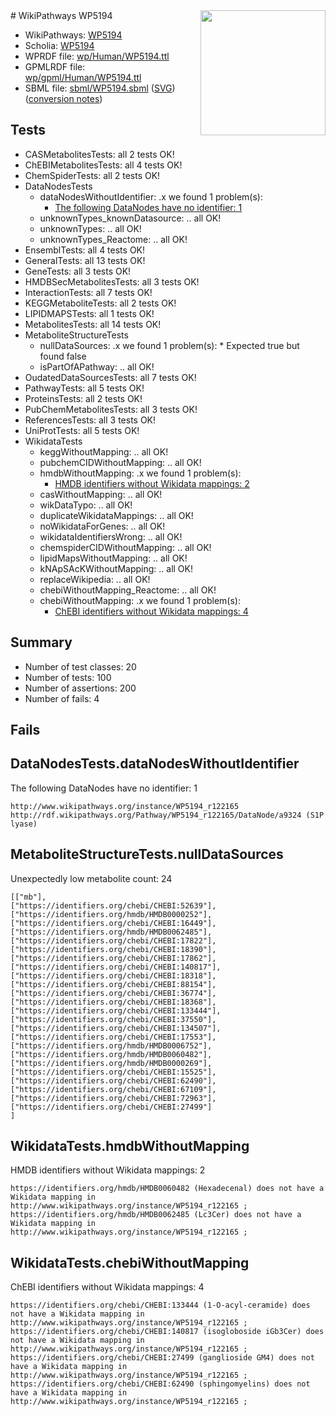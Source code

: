 <img style="float: right; width: 200px" src="../logo.png" />
# WikiPathways WP5194

* WikiPathways: [WP5194](https://identifiers.org/wikipathways:WP5194)
* Scholia: [WP5194](https://scholia.toolforge.org/wikipathways/WP5194)
* WPRDF file: [wp/Human/WP5194.ttl](../wp/Human/WP5194.ttl)
* GPMLRDF file: [wp/gpml/Human/WP5194.ttl](../wp/gpml/Human/WP5194.ttl)
* SBML file: [sbml/WP5194.sbml](../sbml/WP5194.sbml) ([SVG](../sbml/WP5194.svg)) ([conversion notes](../sbml/WP5194.txt))

## Tests
* CASMetabolitesTests: all 2 tests OK!
* ChEBIMetabolitesTests: all 4 tests OK!
* ChemSpiderTests: all 2 tests OK!
* DataNodesTests
    * dataNodesWithoutIdentifier: .x we found 1 problem(s):
        * [The following DataNodes have no identifier: 1](#d2d32fa0)
    * unknownTypes_knownDatasource: .. all OK!
    * unknownTypes: .. all OK!
    * unknownTypes_Reactome: .. all OK!
* EnsemblTests: all 4 tests OK!
* GeneralTests: all 13 tests OK!
* GeneTests: all 3 tests OK!
* HMDBSecMetabolitesTests: all 3 tests OK!
* InteractionTests: all 7 tests OK!
* KEGGMetaboliteTests: all 2 tests OK!
* LIPIDMAPSTests: all 1 tests OK!
* MetabolitesTests: all 14 tests OK!
* MetaboliteStructureTests
    * nullDataSources: .x we found 1 problem(s):
            * Expected true but found false
    * isPartOfAPathway: .. all OK!
* OudatedDataSourcesTests: all 7 tests OK!
* PathwayTests: all 5 tests OK!
* ProteinsTests: all 2 tests OK!
* PubChemMetabolitesTests: all 3 tests OK!
* ReferencesTests: all 3 tests OK!
* UniProtTests: all 5 tests OK!
* WikidataTests
    * keggWithoutMapping: .. all OK!
    * pubchemCIDWithoutMapping: .. all OK!
    * hmdbWithoutMapping: .x we found 1 problem(s):
        * [HMDB identifiers without Wikidata mappings: 2](#8860e69c)
    * casWithoutMapping: .. all OK!
    * wikDataTypo: .. all OK!
    * duplicateWikidataMappings: .. all OK!
    * noWikidataForGenes: .. all OK!
    * wikidataIdentifiersWrong: .. all OK!
    * chemspiderCIDWithoutMapping: .. all OK!
    * lipidMapsWithoutMapping: .. all OK!
    * kNApSAcKWithoutMapping: .. all OK!
    * replaceWikipedia: .. all OK!
    * chebiWithoutMapping_Reactome: .. all OK!
    * chebiWithoutMapping: .x we found 1 problem(s):
        * [ChEBI identifiers without Wikidata mappings: 4](#a8d554d0)


## Summary

* Number of test classes: 20
* Number of tests: 100
* Number of assertions: 200
* Number of fails: 4

## Fails

<a name="d2d32fa0" />

## DataNodesTests.dataNodesWithoutIdentifier

The following DataNodes have no identifier: 1
```
http://www.wikipathways.org/instance/WP5194_r122165 http://rdf.wikipathways.org/Pathway/WP5194_r122165/DataNode/a9324 (S1P lyase)
```

<a name="919041ac" />

## MetaboliteStructureTests.nullDataSources

Unexpectedly low metabolite count: 24
```
[["mb"],
["https://identifiers.org/chebi/CHEBI:52639"],
["https://identifiers.org/hmdb/HMDB0000252"],
["https://identifiers.org/chebi/CHEBI:16449"],
["https://identifiers.org/hmdb/HMDB0062485"],
["https://identifiers.org/chebi/CHEBI:17822"],
["https://identifiers.org/chebi/CHEBI:18390"],
["https://identifiers.org/chebi/CHEBI:17862"],
["https://identifiers.org/chebi/CHEBI:140817"],
["https://identifiers.org/chebi/CHEBI:18318"],
["https://identifiers.org/chebi/CHEBI:88154"],
["https://identifiers.org/chebi/CHEBI:36774"],
["https://identifiers.org/chebi/CHEBI:18368"],
["https://identifiers.org/chebi/CHEBI:133444"],
["https://identifiers.org/chebi/CHEBI:37550"],
["https://identifiers.org/chebi/CHEBI:134507"],
["https://identifiers.org/chebi/CHEBI:17553"],
["https://identifiers.org/hmdb/HMDB0006752"],
["https://identifiers.org/hmdb/HMDB0060482"],
["https://identifiers.org/hmdb/HMDB0000269"],
["https://identifiers.org/chebi/CHEBI:15525"],
["https://identifiers.org/chebi/CHEBI:62490"],
["https://identifiers.org/chebi/CHEBI:67109"],
["https://identifiers.org/chebi/CHEBI:72963"],
["https://identifiers.org/chebi/CHEBI:27499"]
]
```

<a name="8860e69c" />

## WikidataTests.hmdbWithoutMapping

HMDB identifiers without Wikidata mappings: 2
```
https://identifiers.org/hmdb/HMDB0060482 (Hexadecenal) does not have a Wikidata mapping in http://www.wikipathways.org/instance/WP5194_r122165 ; 
https://identifiers.org/hmdb/HMDB0062485 (Lc3Cer) does not have a Wikidata mapping in http://www.wikipathways.org/instance/WP5194_r122165 ; 
```

<a name="a8d554d0" />

## WikidataTests.chebiWithoutMapping

ChEBI identifiers without Wikidata mappings: 4
```
https://identifiers.org/chebi/CHEBI:133444 (1-O-acyl-ceramide) does not have a Wikidata mapping in http://www.wikipathways.org/instance/WP5194_r122165 ; 
https://identifiers.org/chebi/CHEBI:140817 (isogloboside iGb3Cer) does not have a Wikidata mapping in http://www.wikipathways.org/instance/WP5194_r122165 ; 
https://identifiers.org/chebi/CHEBI:27499 (ganglioside GM4) does not have a Wikidata mapping in http://www.wikipathways.org/instance/WP5194_r122165 ; 
https://identifiers.org/chebi/CHEBI:62490 (sphingomyelins) does not have a Wikidata mapping in http://www.wikipathways.org/instance/WP5194_r122165 ; 
```

